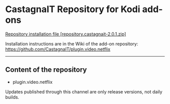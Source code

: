 # CastagnaIT Repository for Kodi add-ons

[Repository installation file [repository.castagnait-2.0.1.zip]](https://github.com/castagnait/repository.castagnait/raw/kodi/repository.castagnait-2.0.1.zip)

Installation instructions are in the Wiki of the add-on repository:
https://github.com/CastagnaIT/plugin.video.netflix

---

## Content of the repository

- plugin.video.netflix

Updates published through this channel are only release versions, not daily builds.
